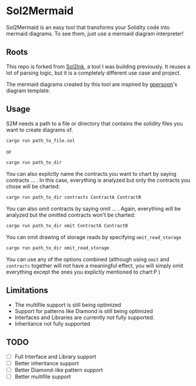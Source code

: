 # Sol2Mermaid

Sol2Mermaid is an easy tool that transforms your Solidity code into mermaid diagrams. To see them, just use a mermaid diagram interpreter!

## Roots

This repo is forked from [Sol2Ink](https://github.com/Brushfam/sol2ink/tree/main), a tool I was building previously. It reuses a lot of parsing logic, but it is a completely different use case and project.

The mermaid diagrams created by this tool are inspired by [gpersoon](https://github.com/gpersoon/diagrams)'s diagram template.

## Usage

S2M needs a path to a file or directory that contains the solidity files you want to create diagrams of.

```bash
cargo run path_to_file.sol
```

or

```bash
cargo run path_to_dir
```

You can also explictly name the contracts you want to chart by saying contracts ... . In this case, everything is analyzed but only the contracts you chose will be charted:

```bash
cargo run path_to_dir contracts ContractA ContractB
```

You can also omit contracts by saying omit ... . Again, everything will be analyzed but the omitted contracts won't be charted:

```bash
cargo run path_to_dir omit ContractA ContractB
```

You can omit drawing of storage reads by specifying `omit_read_storage`

```bash
cargo run path_to_dir omit_read_storage
```

You can use any of the options combined (although using `omit` and `contracts` together will not have a meaningful effect, you will simply omit everything except the ones you explictly mentioned to chart:P )

## Limitations

- The multifile support is still being optimized
- Support for patterns like Diamond is still being optimized
- Interfaces and Libraries are currently not fully supported.
- Inheritance not fully supported

## TODO

- [ ] Full Interface and Library support
- [ ] Better inheritance support
- [ ] Better Diamond-like pattern support
- [ ] Better multifile support
